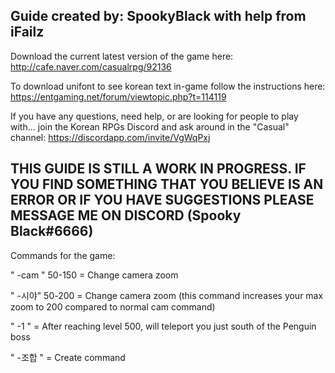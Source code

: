 ## Guide created by: SpookyBlack with help from iFailz

Download the current latest version of the game here: http://cafe.naver.com/casualrpg/92136

To download unifont to see korean text in-game follow the instructions here: https://entgaming.net/forum/viewtopic.php?t=114119

If you have any questions, need help, or are looking for people to play with... join the Korean RPGs Discord and ask around in the "Casual" channel: https://discordapp.com/invite/VgWqPxj

## THIS GUIDE IS STILL A WORK IN PROGRESS. IF YOU FIND SOMETHING THAT YOU BELIEVE IS AN ERROR OR IF YOU HAVE SUGGESTIONS PLEASE MESSAGE ME ON DISCORD (Spooky Black#6666)



Commands for the game:

" -cam " 50-150 = Change camera zoom

" -시야" 50-200 = Change camera zoom (this command increases your max zoom to 200 compared to normal cam command)

" -1 " = After reaching level 500, will teleport you just south of the Penguin boss

" -조합 " = Create command

